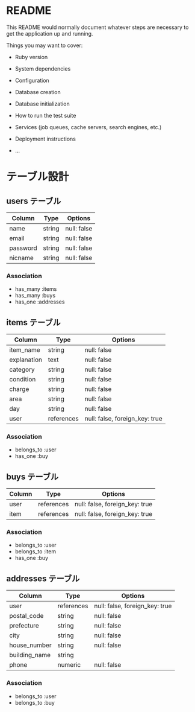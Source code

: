 # README

This README would normally document whatever steps are necessary to get the
application up and running.

Things you may want to cover:

* Ruby version

* System dependencies

* Configuration

* Database creation

* Database initialization

* How to run the test suite

* Services (job queues, cache servers, search engines, etc.)

* Deployment instructions

* ...

# テーブル設計

## users テーブル

| Column   | Type   | Options     |
| -------- | ------ | ----------- |
| name     | string | null: false |
| email    | string | null: false |
| password | string | null: false |
| nicname  | string | null: false |
### Association

- has_many :items
- has_many :buys
- has_one :addresses


## items テーブル

|   Column    | Type       | Options     |
| ------      | ------     | ----------- |
| item_name   | string     | null: false |
| explanation | text       | null: false |
| category    | string     | null: false |
| condition   | string     | null: false |
| charge      | string     | null: false |
| area        | string     | null: false |
| day         | string     | null: false |
| user        | references | null: false, foreign_key: true |



### Association

- belongs_to :user
- has_one :buy


## buys テーブル

| Column | Type       | Options                        |
| ------ | ---------- | ------------------------------ |
| user   | references | null: false, foreign_key: true |
| item   | references | null: false, foreign_key: true |


### Association

- belongs_to :user
- belongs_to :item
- has_one :buy



## addresses テーブル

| Column  | Type       | Options                        |
| ------- | ---------- | ------------------------------ |
| user    | references | null: false, foreign_key: true |
| postal_code   | string | null: false                    |
| prefecture    | string | null: false                    |
| city          | string | null: false                    |
| house_number  | string | null: false                    |
| building_name | string |                                |
| phone         | numeric | null: false                   |

### Association

- belongs_to :user
- belongs_to :buy